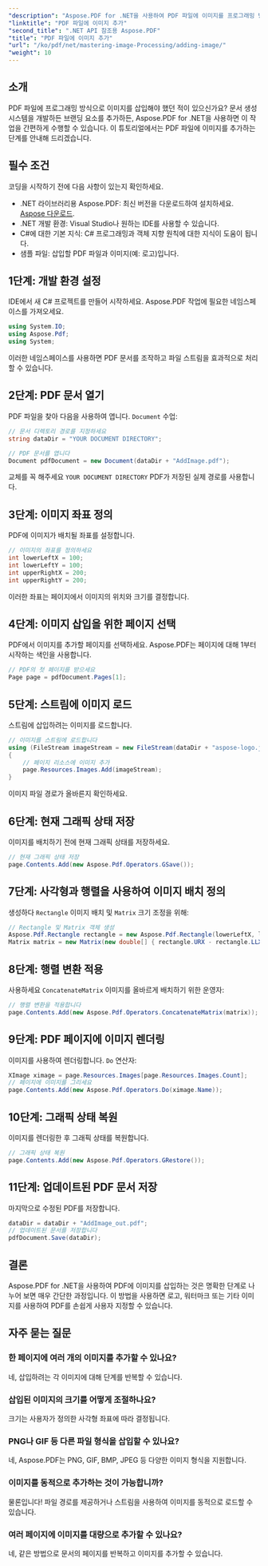 ```yaml
---
"description": "Aspose.PDF for .NET을 사용하여 PDF 파일에 이미지를 프로그래밍 방식으로 추가하는 방법을 알아보세요. 이 포괄적인 튜토리얼에서는 환경 설정부터 특정 페이지에 이미지 렌더링까지 모든 단계를 다룹니다."
"linktitle": "PDF 파일에 이미지 추가"
"second_title": ".NET API 참조용 Aspose.PDF"
"title": "PDF 파일에 이미지 추가"
"url": "/ko/pdf/net/mastering-image-Processing/adding-image/"
"weight": 10
---
```


## 소개

PDF 파일에 프로그래밍 방식으로 이미지를 삽입해야 했던 적이 있으신가요? 문서 생성 시스템을 개발하든 브랜딩 요소를 추가하든, Aspose.PDF for .NET을 사용하면 이 작업을 간편하게 수행할 수 있습니다. 이 튜토리얼에서는 PDF 파일에 이미지를 추가하는 단계를 안내해 드리겠습니다.

## 필수 조건

코딩을 시작하기 전에 다음 사항이 있는지 확인하세요.

- .NET 라이브러리용 Aspose.PDF: 최신 버전을 다운로드하여 설치하세요. [Aspose 다운로드](https://releases.aspose.com/pdf/net/).
- .NET 개발 환경: Visual Studio나 원하는 IDE를 사용할 수 있습니다.
- C#에 대한 기본 지식: C# 프로그래밍과 객체 지향 원칙에 대한 지식이 도움이 됩니다.
- 샘플 파일: 삽입할 PDF 파일과 이미지(예: 로고)입니다.

## 1단계: 개발 환경 설정

IDE에서 새 C# 프로젝트를 만들어 시작하세요. Aspose.PDF 작업에 필요한 네임스페이스를 가져오세요.

```csharp
using System.IO;
using Aspose.Pdf;
using System;
```

이러한 네임스페이스를 사용하면 PDF 문서를 조작하고 파일 스트림을 효과적으로 처리할 수 있습니다.

## 2단계: PDF 문서 열기

PDF 파일을 찾아 다음을 사용하여 엽니다. `Document` 수업:

```csharp
// 문서 디렉토리 경로를 지정하세요
string dataDir = "YOUR DOCUMENT DIRECTORY";

// PDF 문서를 엽니다
Document pdfDocument = new Document(dataDir + "AddImage.pdf");
```

교체를 꼭 해주세요 `YOUR DOCUMENT DIRECTORY` PDF가 저장된 실제 경로를 사용합니다.

## 3단계: 이미지 좌표 정의

PDF에 이미지가 배치될 좌표를 설정합니다.

```csharp
// 이미지의 좌표를 정의하세요
int lowerLeftX = 100;
int lowerLeftY = 100;
int upperRightX = 200;
int upperRightY = 200;
```

이러한 좌표는 페이지에서 이미지의 위치와 크기를 결정합니다.

## 4단계: 이미지 삽입을 위한 페이지 선택

PDF에서 이미지를 추가할 페이지를 선택하세요. Aspose.PDF는 페이지에 대해 1부터 시작하는 색인을 사용합니다.

```csharp
// PDF의 첫 페이지를 받으세요
Page page = pdfDocument.Pages[1];
```

## 5단계: 스트림에 이미지 로드

스트림에 삽입하려는 이미지를 로드합니다.

```csharp
// 이미지를 스트림에 로드합니다
using (FileStream imageStream = new FileStream(dataDir + "aspose-logo.jpg", FileMode.Open))
{
    // 페이지 리소스에 이미지 추가
    page.Resources.Images.Add(imageStream);
}
```

이미지 파일 경로가 올바른지 확인하세요.

## 6단계: 현재 그래픽 상태 저장

이미지를 배치하기 전에 현재 그래픽 상태를 저장하세요.

```csharp
// 현재 그래픽 상태 저장
page.Contents.Add(new Aspose.Pdf.Operators.GSave());
```

## 7단계: 사각형과 행렬을 사용하여 이미지 배치 정의

생성하다 `Rectangle` 이미지 배치 및 `Matrix` 크기 조정을 위해:

```csharp
// Rectangle 및 Matrix 객체 생성
Aspose.Pdf.Rectangle rectangle = new Aspose.Pdf.Rectangle(lowerLeftX, lowerLeftY, upperRightX, upperRightY);
Matrix matrix = new Matrix(new double[] { rectangle.URX - rectangle.LLX, 0, 0, rectangle.URY - rectangle.LLY, rectangle.LLX, rectangle.LLY });
```

## 8단계: 행렬 변환 적용

사용하세요 `ConcatenateMatrix` 이미지를 올바르게 배치하기 위한 운영자:

```csharp
// 행렬 변환을 적용합니다
page.Contents.Add(new Aspose.Pdf.Operators.ConcatenateMatrix(matrix));
```

## 9단계: PDF 페이지에 이미지 렌더링

이미지를 사용하여 렌더링합니다. `Do` 연산자:

```csharp
XImage ximage = page.Resources.Images[page.Resources.Images.Count];
// 페이지에 이미지를 그리세요
page.Contents.Add(new Aspose.Pdf.Operators.Do(ximage.Name));
```

## 10단계: 그래픽 상태 복원

이미지를 렌더링한 후 그래픽 상태를 복원합니다.

```csharp
// 그래픽 상태 복원
page.Contents.Add(new Aspose.Pdf.Operators.GRestore());
```

## 11단계: 업데이트된 PDF 문서 저장

마지막으로 수정된 PDF를 저장합니다.

```csharp
dataDir = dataDir + "AddImage_out.pdf";
// 업데이트된 문서를 저장합니다
pdfDocument.Save(dataDir);
```

## 결론

Aspose.PDF for .NET을 사용하여 PDF에 이미지를 삽입하는 것은 명확한 단계로 나누어 보면 매우 간단한 과정입니다. 이 방법을 사용하면 로고, 워터마크 또는 기타 이미지를 사용하여 PDF를 손쉽게 사용자 지정할 수 있습니다.

## 자주 묻는 질문

### 한 페이지에 여러 개의 이미지를 추가할 수 있나요?
네, 삽입하려는 각 이미지에 대해 단계를 반복할 수 있습니다.

### 삽입된 이미지의 크기를 어떻게 조절하나요?
크기는 사용자가 정의한 사각형 좌표에 따라 결정됩니다.

### PNG나 GIF 등 다른 파일 형식을 삽입할 수 있나요?
네, Aspose.PDF는 PNG, GIF, BMP, JPEG 등 다양한 이미지 형식을 지원합니다.

### 이미지를 동적으로 추가하는 것이 가능합니까?
물론입니다! 파일 경로를 제공하거나 스트림을 사용하여 이미지를 동적으로 로드할 수 있습니다.

### 여러 페이지에 이미지를 대량으로 추가할 수 있나요?
네, 같은 방법으로 문서의 페이지를 반복하고 이미지를 추가할 수 있습니다.